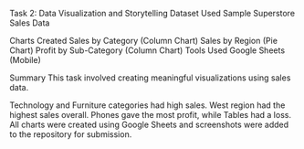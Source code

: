 Task 2: Data Visualization and Storytelling
Dataset Used
Sample Superstore Sales Data

Charts Created
Sales by Category (Column Chart)
Sales by Region (Pie Chart)
Profit by Sub-Category (Column Chart)
Tools Used
Google Sheets (Mobile)

Summary
This task involved creating meaningful visualizations using sales data.

Technology and Furniture categories had high sales.
West region had the highest sales overall.
Phones gave the most profit, while Tables had a loss.
All charts were created using Google Sheets and screenshots were added to the repository for submission.